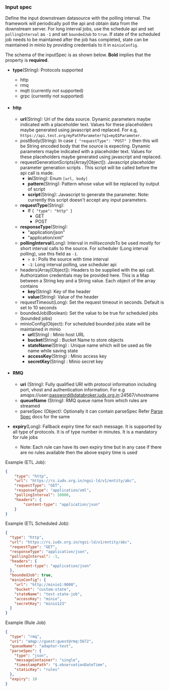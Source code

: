 ### Input spec

Define the input downstream datasource with the polling interval.
The framework will periodically poll the api and obtain data from the downstream server.
For long interval jobs, use the schedule api and set `pollingInterval` as `-1` and set `boundedJob`
to `true`. If state of the scheduled job needs to be maintained after
the job has completed, state can be maintained in minio by providing
credentials to it in `minioConfig`.

The schema of the inputSpec is as shown below. **Bold** implies that the property is **required**.

- **type**(String): Protocols supported
    - http
    - rmq
    - mqtt (currently not supported)
    - grpc (currently not supported)

- #### http

  - **url**(String): Url of the data source. Dynamic parameters maybe indicated with a placeholder
    text. Values for these placeholders maybe generated using javascript and replaced. For
    e.g, `https://api.test.org/myPathParameter?q1=myQ1Parameter`.
  - postBody(String): In case `{ "requestType": "POST" }` then this will be String encoded body that
    the source is expecting. Dynamic parameters maybe indicated with a placeholder text. Values for
    these placeholders maybe generated using javascript and replaced.
  - requestGenerationScripts(Array[Object]): Javascript placeholder parameter generation scripts .
    This script will be called before the api call is made.
      - **in**(String): Enum `[url, body]`
      - **pattern**(String): Pattern whose value will be replaced by output of script
      - **script**(String): Javascript to generate the parameter. Note: currently this script doesn't
        accept any input parameters.
  - **requestType**(String):
      - If `{ "type": "http" }`
          - GET
          - POST
  - **responseType**(String):
      - "application/json"
      - "application/xml"
  - **pollingInterval**(Long): Interval in *milliseconds*To be used mostly for short interval calls to
    the source. For
    scheduler (Long interval polling), use this field as `-1`.
      - `> 0` : Polls the source with time interval
      - `-1`: Long interval polling, use scheduler api
  - headers(Array[Object]): Headers to be supplied with the api call. Authorization credentials may be
    provided here. This
    is a Map between a String key and a String value. Each object of the array contains
      - **key**(String): Key of the header
      - **value**(String): Value of the header
  - requestTimeout(Long): Set the request timeout in seconds. Default is set to 10 seconds
  - boundedJob(Boolean): Set the value to be true for scheduled jobs (bounded jobs)
  - minioConfig(Object): For scheduled bounded jobs state will be maintained in minio
      - **url**(String) : Minio host URL
      - **bucket**(String) : Bucket Name to store objects
      - **stateName**(String) : Unique name which will be used as file name while saving state
      - **accessKey**(String) : Minio access key
      - **secretKey**(String) : Minio secret key

- #### RMQ

  - **uri** (String): Fully qualified URI with protocol information including port, vhost and
    authentication information. For e.g amqps://user:password@databroker.iudx.org.in:24567/vhostname
  - **queueName** (String): RMQ queue name from which rules are streamed
  - parseSpec (Object): Optionally it can contain parseSpec Refer [Parse Spec](parse_spec.md)  docs
    for the same


- **expiry**(Long): Fallback expiry time for each message. It is supported by all type of protocols. It is of type number in minutes. It is a mandatory for rule jobs
  - Note: Each rule can have its own expiry time but in any case if there are no rules available then the above expiry time is used

Example (ETL Job):

``` json
{
    "type": "http",
    "url": "https://rs.iudx.org.in/ngsi-ld/v1/entity/abc",
    "requestType": "GET",
    "responseType": "application/xml",
    "pollingInterval": 10000,
    "headers": {
        "content-type": "application/json"
    }
}
```

Example (ETL Scheduled Job):

```json
{
  "type": "http",
  "url": "https://rs.iudx.org.in/ngsi-ld/v1/entity/abc",
  "requestType": "GET",
  "responseType": "application/json",
  "pollingInterval": -1,
  "headers": {
    "content-type": "application/json"
  },
  "boundedJob": true,
  "minioConfig": {
    "url": "http://minio1:9000",
    "bucket": "custom-state",
    "stateName": "test-state-job",
    "accessKey": "minio",
    "secretKey": "minio123"
  }
}
```

Example (Rule Job)

```json
{
  "type": "rmq",
  "uri": "amqp://guest:guest@rmq:5672",
  "queueName": "adaptor-test",
  "parseSpec": {
    "type": "json",
    "messageContainer": "single",
    "timestampPath": "$.observationDateTime",
    "staticKey": "rules"
  },
  "expiry": 10
}
```
